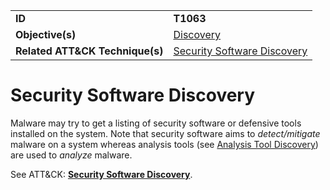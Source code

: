 |||
|---------|------------------------|
|**ID**|**T1063**|
|**Objective(s)**|[Discovery](https://github.com/MBCProject/mbc-markdown/tree/master/discovery)|
|**Related ATT&CK Technique(s)**|[Security Software Discovery](https://attack.mitre.org/techniques/T1063)|


Security Software Discovery
===========================
Malware may try to get a listing of security software or defensive tools installed on the system. Note that security software aims to *detect/mitigate* malware on a system whereas analysis tools (see [Analysis Tool Discovery](https://github.com/MBCProject/mbc-markdown/blob/master/discovery/analysis-tool-discover.md)) are used to *analyze* malware.

See ATT&CK: [**Security Software Discovery**](https://attack.mitre.org/techniques/T1063).